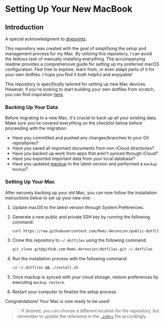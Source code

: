 # Setting Up Your New MacBook

## Introduction

A special acknowledgment to [driesvints](https://github.com/driesvints/dotfiles).

This repository was created with the goal of simplifying the setup and management process for my Mac. By utilizing this repository, I can avoid the tedious task of manually installing everything. The accompanying readme provides a comprehensive guide for setting up my preferred macOS configuration. Feel free to explore, learn from, or even adapt parts of it for your own dotfiles. I hope you find it both helpful and enjoyable!

This repository is specifically tailored for setting up new Mac devices. However, if you're looking to start building your own dotfiles from scratch, you can find inspiration [here](https://github.com/driesvints/dotfiles).

### Backing Up Your Data

Before migrating to a new Mac, it's crucial to back up all your existing data. Make sure you've covered everything on the checklist below before proceeding with the migration:

- Have you committed and pushed any changes/branches to your Git repositories?
- Have you saved all important documents from non-iCloud directories?
- Have you backed up work from apps that aren't synced through iCloud?
- Have you exported important data from your local database?
- Have you updated [mackup](https://github.com/lra/mackup) to the latest version and performed a `mackup backup`?

### Setting Up Your Mac

After securely backing up your old Mac, you can now follow the installation instructions below to set up your new one:

1. Update macOS to the latest version through System Preferences.
2. Generate a new public and private SSH key by running the following command:

   ```zsh
   curl https://raw.githubusercontent.com/Remi-deronzier/public-dotfiles/main/ssh.sh | sh -s "<your-email-address>"
   ```

3. Clone this repository to `~/.dotfiles` using the following command:

   ```zsh
   git clone git@github.com:Remi-deronzier/dotfiles.git ~/.dotfiles
   ```

4. Run the installation process with the following command:

   ```zsh
   cd ~/.dotfiles && ./install.sh
   ```

5. Once mackup is synced with your cloud storage, restore preferences by executing `mackup restore`.
6. Restart your computer to finalize the setup process.

Congratulations! Your Mac is now ready to be used!

> 💡 If desired, you can choose a different location for the repository, but remember to update the reference in the [`.zshrc`](./.zshrc#L2) file accordingly.